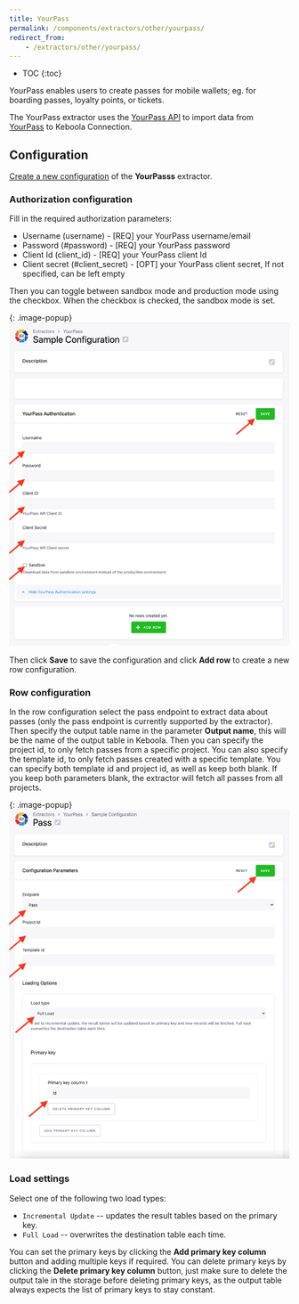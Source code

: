 ```yaml
---
title: YourPass
permalink: /components/extractors/other/yourpass/
redirect_from:
    - /extractors/other/yourpass/
---
```


* TOC
{:toc}

YourPass enables users to create passes for mobile wallets; eg. for boarding passes, loyalty points, or tickets.

The YourPass extractor uses the [YourPass API](https://doc.yourpass.eu/) to import data from [YourPass](https://www.yourpass.eu/)
to Keboola Connection.

## Configuration
[Create a new configuration](/components/#creating-component-configuration) of the **YourPasss** extractor.

### Authorization configuration

Fill in the required authorization parameters:
- Username (username) - [REQ] your YourPass username/email
- Password (#password) - [REQ] your YourPass password
- Client Id (client_id) - [REQ] your YourPass client Id
- Client secret (#client_secret) - [OPT] your YourPass client secret, If not specified, can be left empty

Then you can toggle between sandbox mode and production mode using the checkbox. When the checkbox is checked, the sandbox mode is set.

{: .image-popup}
![Screenshot - YourPass authorization configuration](/components/extractors/other/yourpass/yourpass_auth.png)

Then click **Save** to save the configuration and click **Add row** to create a new row configuration.

### Row configuration

In the row configuration select the pass endpoint to extract data about passes (only the pass endpoint is currently supported by the extractor).
Then specify the output table name in the parameter **Output name**, this will be the name of the output table in Keboola.
Then you can specify the project id, to only fetch passes from a specific project. You can also specify the template id, to only fetch
passes created with a specific template. You can specify both template id and project id, as well as keep both blank. If you keep both parameters blank, the
extractor will fetch all passes from all projects.

{: .image-popup}
![Screenshot - YourPass row configuration](/components/extractors/other/yourpass/yourpass_row.png)

### Load settings

Select one of the following two load types: 

- `Incremental Update` -- updates the result tables based on the primary key.
- `Full Load` -- overwrites the destination table each time.

You can set the primary keys by clicking the **Add primary key column** button and adding multiple keys if required.
You can delete primary keys by clicking the **Delete primary key column** button, just make sure to delete the output tale in the storage before deleting
 primary keys, as the output table always expects the list of primary keys to stay constant.

